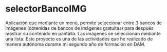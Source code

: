 # selectorBancoIMG
Aplicación que mediante un menú, permite seleccionar entre 3 bancos de imágenes (obtenidas de bancos de imágenes gratuítas) para después mostrar su contenido en pantalla. Las imágenes se seleccionan mediante una lista. Este proyecto es una de las actividades que he realizado de manera autónoma durante mi segundo año de formación en DAM.

